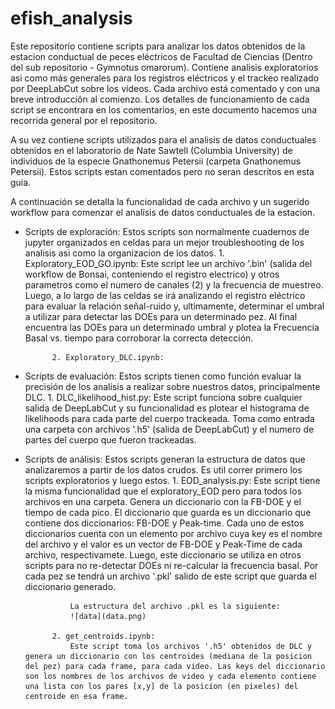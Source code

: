 # efish_analysis

Este repositorio contiene scripts para analizar los datos obtenidos de la estacion conductual de peces eléctricos de Facultad de Ciencias (Dentro del sub repositorio - Gymnotus omarorum). Contiene analisis exploratorios asi como más generales para los registros eléctricos y el trackeo realizado por DeepLabCut sobre los videos.
Cada archivo está comentado y con una breve introducciôn al comienzo. Los detalles de funcionamiento de cada script se encontrara en los comentarios, en este documento hacemos una recorrida general por el repositorio.  

A su vez contiene scripts utilizados para el analisis de datos conductuales obtenidos en el laboratorio de Nate Sawtell (Columbia University) de individuos de la especie Gnathonemus Petersii (carpeta Gnathonemus Petersii). Estos scripts estan comentados pero no seran descritos en esta guia. 

A continuación se detalla la funcionalidad de cada archivo y un sugerido workflow para comenzar el analisis de datos conductuales de la estacion. 

- Scripts de exploración: 
        Estos scripts son normalmente cuadernos de jupyter organizados en celdas para un mejor troubleshooting de los analisis asi como la organizacion de los datos. 
            1. Exploratory_EOD_GO.ipynb: 
                Este script lee un archivo '.bin' (salida del workflow de Bonsai, conteniendo el registro electrico) y otros parametros como el numero de canales (2) y la frecuencia de muestreo. Luego, a lo largo de las celdas se irá analizando el registro eléctrico para evaluar la relación señal-ruido y, ultimamente, determinar el umbral a utilizar para detectar las DOEs para un determinado pez. Al final encuentra las DOEs para un determinado umbral y plotea la Frecuencia Basal vs. tiempo para corroborar la correcta detección. 
            
            2. Exploratory_DLC.ipynb:

- Scripts de evaluación: 
        Estos scripts tienen como función evaluar la precisión de los analisis a realizar sobre nuestros datos, principalmente DLC. 
            1. DLC_likelihood_hist.py: 
                    Este script funciona sobre cualquier salida de DeepLabCut y su funcionalidad es plotear el histograma de likelihoods para cada parte del cuerpo trackeada. Toma como entrada una carpeta con archivos '.h5' (salida de DeepLabCut) y el numero de partes del cuerpo que fueron trackeadas. 

- Scripts de análisis: 
        Estos scripts generan la estructura de datos que analizaremos a partir de los datos crudos. Es util correr primero los scripts exploratorios y luego estos. 
            1. EOD_analysis.py: 
                Este script tiene la misma funcionalidad que el exploratory_EOD pero para todos los archivos en una carpeta. Genera un diccionario con la FB-DOE y el tiempo de cada pico. 
                El diccionario que guarda es un diccionario que contiene dos diccionarios: FB-DOE y Peak-time. Cada uno de estos diccionarios cuenta con un elemento por archivo cuya key es el nombre del archivo y el valor es un vector de FB-DOE y Peak-Time de cada archivo, respectivamete. Luego, este diccionario se utiliza en otros scripts para no re-detectar DOEs ni re-calcular la frecuencia basal. 
                Por cada pez se tendrá un archivo '.pkl' salido de este script que guarda el diccionario generado. 

                La estructura del archivo .pkl es la siguiente:
                ![data](data.png)

            2. get_centroids.ipynb: 
                Este script toma los archivos '.h5' obtenidos de DLC y genera un diccionario con los centroides (mediana de la posicion del pez) para cada frame, para cada video. Las keys del diccionario son los nombres de los archivos de video y cada elemento contiene una lista con los pares [x,y] de la posicion (en pixeles) del centroide en esa frame. 